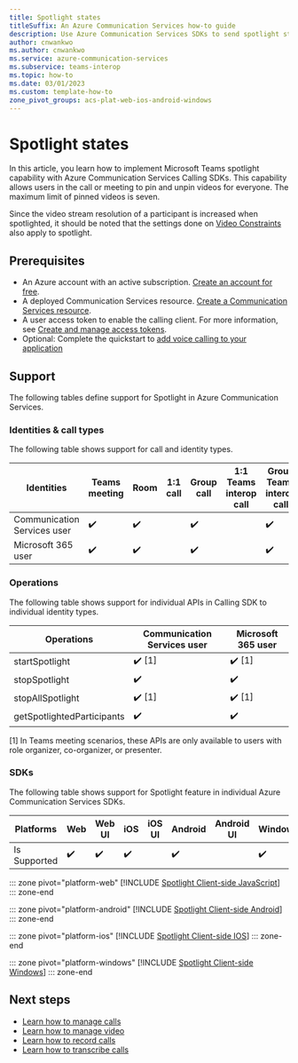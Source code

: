 ```yaml
---
title: Spotlight states
titleSuffix: An Azure Communication Services how-to guide
description: Use Azure Communication Services SDKs to send spotlight state.
author: cnwankwo
ms.author: cnwankwo
ms.service: azure-communication-services
ms.subservice: teams-interop
ms.topic: how-to 
ms.date: 03/01/2023
ms.custom: template-how-to
zone_pivot_groups: acs-plat-web-ios-android-windows
---
```


# Spotlight states
In this article, you learn how to implement Microsoft Teams spotlight capability with Azure Communication Services Calling SDKs. This capability allows users in the call or meeting to pin and unpin videos for everyone. The maximum limit of pinned videos is seven.

Since the video stream resolution of a participant is increased when spotlighted, it should be noted that the settings done on [Video Constraints](../../concepts/voice-video-calling/video-constraints.md) also apply to spotlight.

## Prerequisites

- An Azure account with an active subscription. [Create an account for free](https://azure.microsoft.com/free/?WT.mc_id=A261C142F). 
- A deployed Communication Services resource. [Create a Communication Services resource](../../quickstarts/create-communication-resource.md).
- A user access token to enable the calling client. For more information, see [Create and manage access tokens](../../quickstarts/identity/access-tokens.md).
- Optional: Complete the quickstart to [add voice calling to your application](../../quickstarts/voice-video-calling/getting-started-with-calling.md)


## Support
The following tables define support for Spotlight in Azure Communication Services.

### Identities & call types
The following table shows support for call and identity types. 

|Identities                                         | Teams meeting | Room | 1:1 call | Group call | 1:1 Teams interop call | Group Teams interop call |
|--------------------------------------|---------------|------|----------|------------|------------------------|--------------------------|
|Communication Services user	| ✔️	          |   ✔️   |          |        ✔️    |	                      |	    ✔️                     |
|Microsoft 365 user	                        | ✔️	          |    ✔️  |          |        ✔️    |                        |        ✔️                  |

### Operations
The following table shows support for individual APIs in Calling SDK to individual identity types. 

|Operations                   | Communication Services user | Microsoft 365 user |
|-----------------------------|------------------------------|-------------------|
| startSpotlight | ✔️ [1] | ✔️ [1] |
| stopSpotlight | ✔️ | ✔️ |
| stopAllSpotlight |  ✔️ [1] | ✔️ [1] | 
| getSpotlightedParticipants |  ✔️ | ✔️ | 

[1] In Teams meeting scenarios, these APIs are only available to users with role organizer, co-organizer, or presenter.

### SDKs
The following table shows support for Spotlight feature in individual Azure Communication Services SDKs.

|  Platforms     | Web | Web UI | iOS | iOS UI | Android | Android UI | Windows |
|---------------|-----|--------|--------|--------|----------|--------|---------|
|Is Supported | ✔️  |  ✔️      |  ✔️      |        |  ✔️        |        |  ✔️       |

::: zone pivot="platform-web"
[!INCLUDE [Spotlight Client-side JavaScript](./includes/spotlight/spotlight-web.md)]
::: zone-end

::: zone pivot="platform-android"
[!INCLUDE [Spotlight Client-side Android](./includes/spotlight/spotlight-android.md)]
::: zone-end

::: zone pivot="platform-ios"
[!INCLUDE [Spotlight Client-side IOS](./includes/spotlight/spotlight-ios.md)]
::: zone-end

::: zone pivot="platform-windows"
[!INCLUDE [Spotlight Client-side Windows](./includes/spotlight/spotlight-windows.md)]
::: zone-end

## Next steps
- [Learn how to manage calls](./manage-calls.md)
- [Learn how to manage video](./manage-video.md)
- [Learn how to record calls](./record-calls.md)
- [Learn how to transcribe calls](./call-transcription.md)
